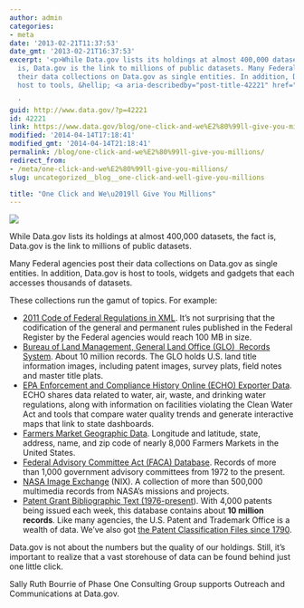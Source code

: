 ```yaml
---
author: admin
categories:
- meta
date: '2013-02-21T11:37:53'
date_gmt: '2013-02-21T16:37:53'
excerpt: '<p>While Data.gov lists its holdings at almost 400,000 datasets, the fact
  is, Data.gov is the link to millions of public datasets. Many Federal agencies post
  their data collections on Data.gov as single entities. In addition, Data.gov is
  host to tools, &hellip; <a aria-describedby="post-title-42221" href="https://www.data.gov/blog/one-click-and-we%E2%80%99ll-give-you-millions">Continued</a></p>

  '
guid: http://www.data.gov/?p=42221
id: 42221
link: https://www.data.gov/blog/one-click-and-we%E2%80%99ll-give-you-millions
modified: '2014-04-14T17:18:41'
modified_gmt: '2014-04-14T21:18:41'
permalink: /blog/one-click-and-we%E2%80%99ll-give-you-millions/
redirect_from:
- /meta/one-click-and-we%E2%80%99ll-give-you-millions/
slug: uncategorized__blog__one-click-and-well-give-you-millions

title: "One Click and We\u2019ll Give You Millions"
---
```

![](https://s3.amazonaws.com/bsp-ocsit-prod-east-appdata/datagov/wordpress/2013/10/IMAGE%20FINAL%2022113%20BLOG.PNG)


While Data.gov lists its holdings at almost 400,000 datasets, the fact is, Data.gov is the link to millions of public datasets. 


Many Federal agencies post their data collections on Data.gov as single entities. In addition, Data.gov is host to tools, widgets and gadgets that each accesses thousands of datasets.


These collections run the gamut of topics. For example:


* [2011 Code of Federal Regulations in XML](https://explore.data.gov/Other/2011-Code-of-Federal-Regulations-in-XML/icbq-beqy). It’s not surprising that the codification of the general and permanent rules published in the Federal Register by the Federal agencies would reach 100 MB in size.
* [Bureau of Land Management, General Land Office (GLO)  Records System](https://explore.data.gov/Geography-and-Environment/Bureau-of-Land-Management-General-Land-Office-Reco/rm2y-d8hv). About 10 million records. The GLO holds U.S. land title information images, including patent images, survey plats, field notes and master title plats.
* [EPA Enforcement and Compliance History Online (ECHO) Exporter Data](https://explore.data.gov/Geography-and-Environment/Bureau-of-Land-Management-General-Land-Office-Reco/rm2y-d8hv). ECHO shares data related to water, air, waste, and drinking water regulations, along with information on facilities violating the Clean Water Act and tools that compare water quality trends and generate interactive maps that link to state dashboards.
* [Farmers Market Geographic Data](https://explore.data.gov/Agriculture/Farmers-Markets-Geographic-Data/wfna-38ey). Longitude and latitude, state, address, name, and zip code of nearly 8,000 Farmers Markets in the United States.
* [Federal Advisory Committee Act (FACA) Database](https://explore.data.gov/Information-and-Communications/Federal-Advisory-Committee-Act-FACA-Database-Compl/ee5n-9bkw). Records of more than 1,000 government advisory committees from 1972 to the present.
* [NASA Image Exchange](https://explore.data.gov/Science-and-Technology/NASA-Image-Exchange/irva-tgt8) (NIX). A collection of more than 500,000 multimedia records from NASA’s missions and projects.
* [Patent Grant Bibliographic Text (1976-present](https://explore.data.gov/Business-Enterprise/Patent-Grant-Bibliographic-Text-1976-Present-/8du5-jxih)). With 4,000 patents being issued each week, this database contains about **10 million records**. Like many agencies, the U.S. Patent and Trademark Office is a wealth of data. We’ve also got [the Patent Classification Files since 1790](http://www.data.gov/business/datasets/patent-classification-bimonthly-files-1790-present).


Data.gov is not about the numbers but the quality of our holdings. Still, it’s important to realize that a vast storehouse of data can be found behind just one little click.


Sally Ruth Bourrie of Phase One Consulting Group supports Outreach and Communications at Data.gov.


